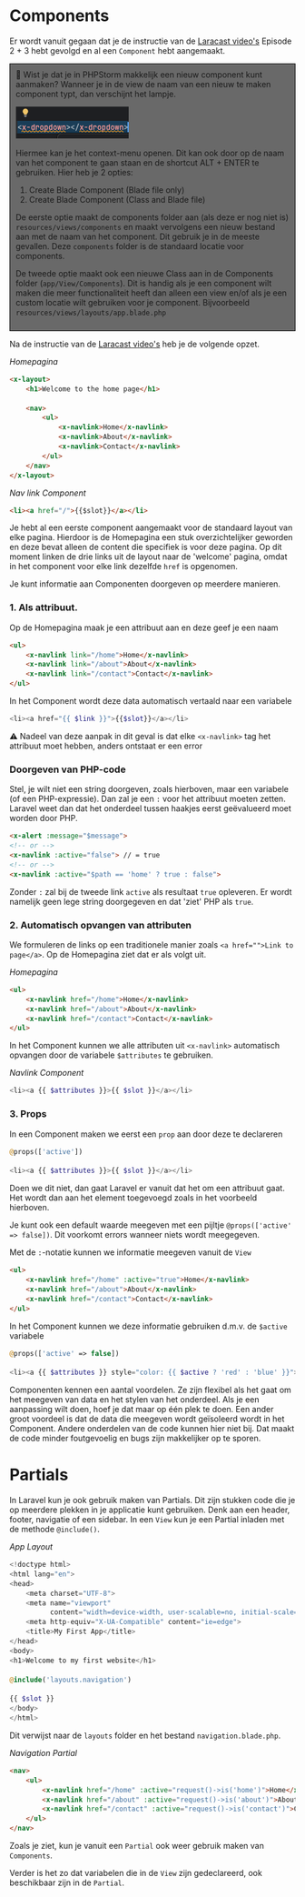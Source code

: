 # Components

Er wordt vanuit gegaan dat je de instructie van de [Laracast video's](https://laracasts.com/series/30-days-to-learn-laravel-11/) 
Episode 2 + 3 hebt gevolgd en al een `Component` hebt aangemaakt.

<div style="background-color: dimgray; border: 1px solid black; padding: 10px">
📌 Wist je dat je in PHPStorm makkelijk een nieuw component kunt aanmaken? 
Wanneer je in de view de naam van een nieuw te maken component typt, dan verschijnt het lampje. 

![create-component.png](../images/create-component.png)

Hiermee kan je het context-menu openen. Dit kan ook door op de naam van het component te gaan staan en de shortcut 
ALT + ENTER te gebruiken. Hier heb je 2 opties: 

1. Create Blade Component (Blade file only)
2. Create Blade Component (Class and Blade file)

De eerste optie maakt de components folder aan (als deze er nog niet is) `resources/views/components` en maakt 
vervolgens een nieuw bestand aan met de naam van het component. Dit gebruik je in de meeste gevallen. Deze `components`
folder is de standaard locatie voor components.

De tweede optie maakt ook een nieuwe Class aan in de Components folder (`app/View/Components`). Dit is handig als je 
een component wilt maken die meer functionaliteit heeft dan alleen een view en/of als je een custom locatie wilt 
gebruiken voor je component. Bijvoorbeeld `resources/views/layouts/app.blade.php`
</div>

Na de instructie van de [Laracast video's](https://laracasts.com/series/30-days-to-learn-laravel-11/) heb je de
volgende opzet.

_Homepagina_
```html
<x-layout>
    <h1>Welcome to the home page</h1>

    <nav>
        <ul>
            <x-navlink>Home</x-navlink>
            <x-navlink>About</x-navlink>
            <x-navlink>Contact</x-navlink>
        </ul>
    </nav>
</x-layout>
```

_Nav link Component_
```html
<li><a href="/">{{$slot}}</a></li>
```

Je hebt al een eerste component aangemaakt voor de standaard layout van elke pagina. Hierdoor
is de Homepagina een stuk overzichtelijker geworden en deze bevat alleen de content die 
specifiek is voor deze pagina.
Op dit moment linken de drie links uit de layout naar de 'welcome' pagina, omdat in het component voor elke
link dezelfde `href` is opgenomen. 

Je kunt informatie aan Componenten doorgeven op meerdere manieren. 

### 1. Als attribuut.

Op de Homepagina maak je een attribuut aan en deze geef je een naam
```html
<ul>
    <x-navlink link="/home">Home</x-navlink>
    <x-navlink link="/about">About</x-navlink>
    <x-navlink link="/contact">Contact</x-navlink>
</ul>
```

In het Component wordt deze data automatisch vertaald naar een variabele
```php
<li><a href="{{ $link }}">{{$slot}}</a></li>
```

⚠️ Nadeel van deze aanpak in dit geval is dat elke `<x-navlink>` tag het attribuut moet hebben, anders ontstaat 
er een error

### Doorgeven van PHP-code
Stel, je wilt niet een string doorgeven, zoals hierboven, maar een variabele (of een PHP-expressie). Dan zal je 
een `:` voor het attribuut moeten zetten. Laravel weet dan dat het onderdeel tussen haakjes eerst geëvalueerd
moet worden door PHP. 
```html
<x-alert :message="$message">
<!-- or -->
<x-navlink :active="false"> // = true
<!-- or -->
<x-navlink :active="$path == 'home' ? true : false"> 
```

Zonder `:` zal bij de tweede link `active` als resultaat `true` opleveren. Er wordt namelijk geen lege string doorgegeven
en dat 'ziet' PHP als `true`.


### 2. Automatisch opvangen van attributen

We formuleren de links op een traditionele manier zoals `<a href="">Link to page</a>`. Op de 
Homepagina ziet dat er als volgt uit.

_Homepagina_
```html
<ul>
    <x-navlink href="/home">Home</x-navlink>
    <x-navlink href="/about">About</x-navlink>
    <x-navlink href="/contact">Contact</x-navlink>
</ul>
```

In het Component kunnen we alle attributen uit `<x-navlink>` automatisch opvangen door de variabele
`$attributes` te gebruiken.

_Navlink Component_
```php
<li><a {{ $attributes }}>{{ $slot }}</a></li>
```

### 3. Props

In een Component maken we eerst een `prop` aan door deze te declareren
```php
@props(['active'])

<li><a {{ $attributes }}>{{ $slot }}</a></li>
```
Doen we dit niet, dan gaat Laravel er vanuit dat het om een attribuut gaat. Het wordt dan aan het element
toegevoegd zoals in het voorbeeld hierboven. 

Je kunt ook een default waarde meegeven met een pijltje `@props(['active' => false])`. Dit voorkomt errors wanneer 
niets wordt meegegeven. 

Met de `:`-notatie kunnen we informatie meegeven vanuit de `View`
```html
<ul>
    <x-navlink href="/home" :active="true">Home</x-navlink>
    <x-navlink href="/about">About</x-navlink>
    <x-navlink href="/contact">Contact</x-navlink>
</ul>
```

In het Component kunnen we deze informatie gebruiken d.m.v. de `$active` variabele
```php
@props(['active' => false])

<li><a {{ $attributes }} style="color: {{ $active ? 'red' : 'blue' }}">{{ $slot }}</a></li>
```

Componenten kennen een aantal voordelen. Ze zijn flexibel als het gaat om het meegeven van data en het stylen van 
het onderdeel. Als je een aanpassing wilt doen, hoef je dat maar op één plek te doen. Een ander groot voordeel is 
dat de data die meegeven wordt geïsoleerd wordt in het Component. Andere onderdelen van de code kunnen hier niet 
bij. Dat maakt de code minder foutgevoelig en bugs zijn makkelijker op te sporen. 

# Partials

In Laravel kun je ook gebruik maken van Partials. Dit zijn stukken code die je op meerdere plekken in je
applicatie kunt gebruiken. Denk aan een header, footer, navigatie of een sidebar.
In een `View` kun je een Partial inladen met de methode `@include()`.

_App Layout_
```php
<!doctype html>
<html lang="en">
<head>
    <meta charset="UTF-8">
    <meta name="viewport"
          content="width=device-width, user-scalable=no, initial-scale=1.0, maximum-scale=1.0, minimum-scale=1.0">
    <meta http-equiv="X-UA-Compatible" content="ie=edge">
    <title>My First App</title>
</head>
<body>
<h1>Welcome to my first website</h1>

@include('layouts.navigation')

{{ $slot }}
</body>
</html>
```

Dit verwijst naar de `layouts` folder en het bestand `navigation.blade.php`.

_Navigation Partial_
```html
<nav>
    <ul>
        <x-navlink href="/home" :active="request()->is('home')">Home</x-navlink>
        <x-navlink href="/about" :active="request()->is('about')">About</x-navlink>
        <x-navlink href="/contact" :active="request()->is('contact')">Contact</x-navlink>
    </ul>
</nav>
```

Zoals je ziet, kun je vanuit een `Partial` ook weer gebruik maken van `Components`.

Verder is het zo dat variabelen die in de `View` zijn gedeclareerd, ook beschikbaar zijn in de `Partial`.